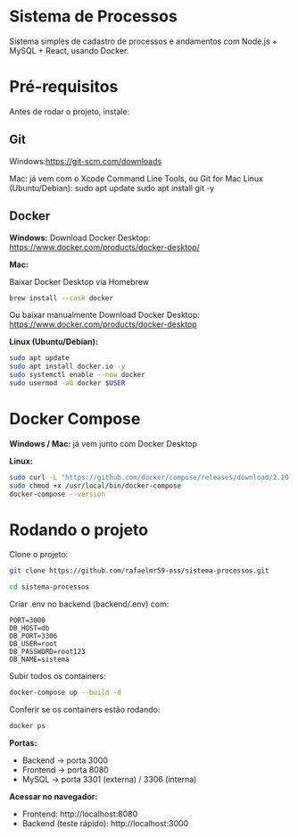 # Sistema de Processos

Sistema simples de cadastro de processos e andamentos com Node.js + MySQL + React, usando Docker.

# Pré-requisitos

Antes de rodar o projeto, instale:

## Git

Windows:https://git-scm.com/downloads

Mac: já vem com o Xcode Command Line Tools, ou Git for Mac
Linux (Ubuntu/Debian):
sudo apt update
sudo apt install git -y

## Docker

**Windows:**
Download Docker Desktop: https://www.docker.com/products/docker-desktop/

**Mac:**

Baixar Docker Desktop via Homebrew
```bash
brew install --cask docker
```
Ou baixar manualmente
Download Docker Desktop: https://www.docker.com/products/docker-desktop


**Linux (Ubuntu/Debian):**
```bash
sudo apt update
sudo apt install docker.io -y
sudo systemctl enable --now docker
sudo usermod -aG docker $USER
```

# Docker Compose

**Windows / Mac:** já vem junto com Docker Desktop

**Linux:**
```bash
sudo curl -L "https://github.com/docker/compose/releases/download/2.20.2/docker-compose-$(uname -s)-$(uname -m)" -o /usr/local/bin/docker-compose
sudo chmod +x /usr/local/bin/docker-compose
docker-compose --version
```

# Rodando o projeto

Clone o projeto:
```bash
git clone https://github.com/rafaelmr59-oss/sistema-processos.git

```
```bash
cd sistema-processos
```

Criar .env no backend (backend/.env) com:
```env
PORT=3000
DB_HOST=db
DB_PORT=3306
DB_USER=root
DB_PASSWORD=root123
DB_NAME=sistema
```

Subir todos os containers:
```bash
docker-compose up --build -d
```

Conferir se os containers estão rodando:
```bash
docker ps
```

**Portas:**
- Backend → porta 3000
- Frontend → porta 8080
- MySQL → porta 3301 (externa) / 3306 (interna)

**Acessar no navegador:**
- Frontend: http://localhost:8080
- Backend (teste rápido): http://localhost:3000